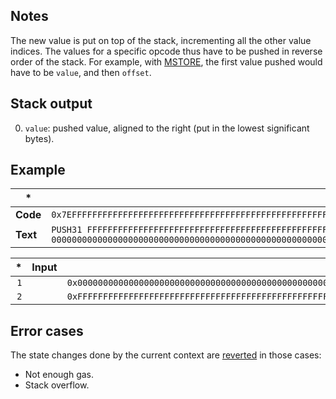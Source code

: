 ## Notes

The new value is put on top of the stack, incrementing all the other value indices. The values for a specific opcode thus have to be pushed in reverse order of the stack. For example, with [MSTORE](/#52), the first value pushed would have to be `value`, and then `offset`.

## Stack output

0. `value`: pushed value, aligned to the right (put in the lowest significant bytes).

## Example

| * | * |
|---|---|
| **Code** | `0x7EFFFFFFFFFFFFFFFFFFFFFFFFFFFFFFFFFFFFFFFFFFFFFFFFFFFFFFFFFFFFFF7E00000000000000000000000000000000000000000000000000000000000000` |
| **Text** | `PUSH31 FFFFFFFFFFFFFFFFFFFFFFFFFFFFFFFFFFFFFFFFFFFFFFFFFFFFFFFFFFFFFF PUSH31 00000000000000000000000000000000000000000000000000000000000000` |

| * | Input | Output |
|--:|------:|-------:|
| `1` | | `0x00000000000000000000000000000000000000000000000000000000000000` |
| `2` | | `0xFFFFFFFFFFFFFFFFFFFFFFFFFFFFFFFFFFFFFFFFFFFFFFFFFFFFFFFFFFFFFF` |

## Error cases

The state changes done by the current context are [reverted](#FD) in those cases:
- Not enough gas.
- Stack overflow.
